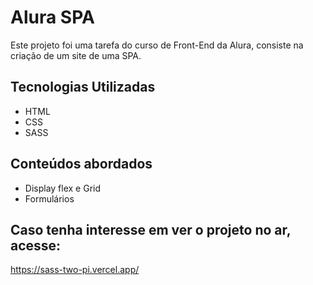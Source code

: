 # Alura SPA

Este projeto foi uma tarefa do curso de Front-End da Alura, consiste na criação de um site de uma SPA.

## Tecnologias Utilizadas

* HTML
* CSS
* SASS

## Conteúdos abordados

* Display flex e Grid
* Formulários

## Caso tenha interesse em ver o projeto no ar, acesse:

https://sass-two-pi.vercel.app/
